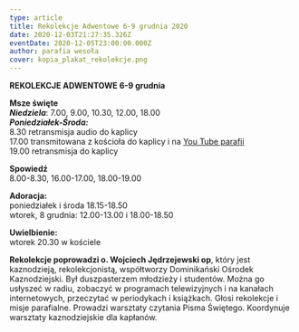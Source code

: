 ```yaml
---
type: article
title: Rekolekcje Adwentowe 6-9 grudnia 2020
date: 2020-12-03T21:27:35.326Z
eventDate: 2020-12-05T23:00:00.000Z
author: parafia wesoła
cover: kopia_plakat_rekolekcje.png
---
```

<!--StartFragment-->

**REKOLEKCJE ADWENTOWE 6-9 grudnia**

**Msze święte**\
***Niedziela***: 7.00, 9.00, 10.30, 12.00, 18.00\
***Poniedziałek-Środa:***\
8.30 retransmisja audio do kaplicy\
17.00 transmitowana z kościoła do kaplicy i na [You Tube parafii ](https://www.youtube.com/channel/UCydI-tJHrPj-KT_JTwAi2vw?view_as)\
19.00 retransmisja do kaplicy

**Spowiedź**\
8.00-8.30, 16.00-17.00, 18.00-19.00

**Adoracja:**\
poniedziałek i środa 18.15-18.50\
wtorek, 8 grudnia: 12.00-13.00 i 18.00-18.50

**Uwielbienie:**\
wtorek 20.30 w kościele

**Rekolekcje poprowadzi o. Wojciech Jędrzejewski op**, który jest kaznodzieją, rekolekcjonistą, współtworzy Dominikański Ośrodek Kaznodziejski. Był duszpasterzem młodzieży i studentów. Można go usłyszeć w radiu, zobaczyć w programach telewizyjnych i na kanałach internetowych, przeczytać w periodykach i książkach. Głosi rekolekcje i misje parafialne. Prowadzi warsztaty czytania Pisma Świętego. Koordynuje warsztaty kaznodziejskie dla kapłanów.

<!--EndFragment-->